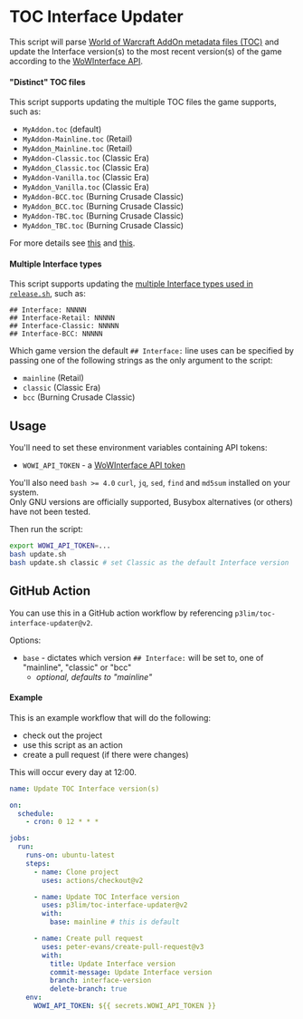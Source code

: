 # TOC Interface Updater

This script will parse [World of Warcraft AddOn metadata files (TOC)](https://wowpedia.fandom.com/wiki/TOC_format) and update the Interface version(s) to the most recent version(s) of the game according to the [WoWInterface API](https://www.wowinterface.com/forums/showthread.php?s=11c51a8909d2cf65c6d0a0afba2a5d75&t=51835).

#### "Distinct" TOC files

This script supports updating the multiple TOC files the game supports, such as:

- `MyAddon.toc` (default)
- `MyAddon-Mainline.toc` (Retail)
- `MyAddon_Mainline.toc` (Retail)
- `MyAddon-Classic.toc` (Classic Era)
- `MyAddon_Classic.toc` (Classic Era)
- `MyAddon-Vanilla.toc` (Classic Era)
- `MyAddon_Vanilla.toc` (Classic Era)
- `MyAddon-BCC.toc` (Burning Crusade Classic)
- `MyAddon_BCC.toc` (Burning Crusade Classic)
- `MyAddon-TBC.toc` (Burning Crusade Classic)
- `MyAddon_TBC.toc` (Burning Crusade Classic)

For more details see [this](https://github.com/Stanzilla/WoWUIBugs/issues/68#issuecomment-830351390) and [this](https://github.com/Stanzilla/WoWUIBugs/issues/68#issuecomment-889431675).

#### Multiple Interface types

This script supports updating the [multiple Interface types used in `release.sh`](https://github.com/BigWigsMods/packager#building-for-multiple-game-versions), such as:

```
## Interface: NNNNN
## Interface-Retail: NNNNN
## Interface-Classic: NNNNN
## Interface-BCC: NNNNN
```

Which game version the default `## Interface:` line uses can be specified by passing one of the following strings as the only argument to the script:
- `mainline` (Retail)
- `classic` (Classic Era)
- `bcc` (Burning Crusade Classic)

## Usage

You'll need to set these environment variables containing API tokens:
- `WOWI_API_TOKEN` - a [WoWInterface API token](https://www.wowinterface.com/downloads/filecpl.php?action=apitokens)

You'll also need `bash >= 4.0` `curl`, `jq`, `sed`, `find` and `md5sum` installed on your system.  
Only GNU versions are officially supported, Busybox alternatives (or others) have not been tested.

Then run the script:
```bash
export WOWI_API_TOKEN=...
bash update.sh
bash update.sh classic # set Classic as the default Interface version
```

## GitHub Action

You can use this in a GitHub action workflow by referencing `p3lim/toc-interface-updater@v2`.

Options:
- `base` - dictates which version `## Interface:` will be set to, one of "mainline", "classic" or "bcc"
  - _optional, defaults to "mainline"_

#### Example

This is an example workflow that will do the following:
- check out the project
- use this script as an action
- create a pull request (if there were changes)

This will occur every day at 12:00.

```yaml
name: Update TOC Interface version(s)

on:
  schedule:
    - cron: 0 12 * * *

jobs:
  run:
    runs-on: ubuntu-latest
    steps:
      - name: Clone project
        uses: actions/checkout@v2

      - name: Update TOC Interface version
        uses: p3lim/toc-interface-updater@v2
        with:
          base: mainline # this is default

      - name: Create pull request
        uses: peter-evans/create-pull-request@v3
        with:
          title: Update Interface version
          commit-message: Update Interface version
          branch: interface-version
          delete-branch: true
    env:
      WOWI_API_TOKEN: ${{ secrets.WOWI_API_TOKEN }}
```
